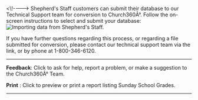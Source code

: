 \<\\!----\> Shepherd's Staff customers can submit their database to our
Technical Support team for conversion to Church360Â°. Follow the
on-screen instructions to select and submit your database: ![Importing
data from Shepherd's
Staff.](Import.JPG "Importing data from Shepherd's Staff.")

If you have further questions regarding this process, or regarding a
file submitted for conversion, please contact our technical support team
via the **<Feedback>** link, or by phone at 1-800-346-6120.

* * * * *

**Feedback**: Click **<Feedback>** to ask for help, report a problem, or
make a suggestion to the Church360Â° Team.

**Print** : Click to preview or print a report listing Sunday School
Grades.

* * * * *
